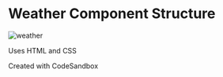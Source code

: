 # Weather Component Structure
![weather](https://user-images.githubusercontent.com/78496780/125166387-b94ddb80-e19b-11eb-950f-3d63d8a1317b.png)

Uses HTML and CSS

Created with CodeSandbox
